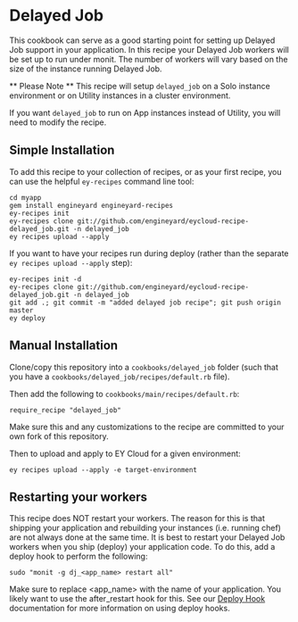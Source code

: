 # Delayed Job

This cookbook can serve as a good starting point for setting up Delayed Job support in your application. 
In this recipe your Delayed Job workers will be set up to run under monit. The number of workers will
vary based on the size of the instance running Delayed Job.

** Please Note ** This recipe will setup `delayed_job` on a Solo instance environment or on Utility instances in a cluster environment. 

If you want `delayed_job` to run on App instances instead of Utility, you will need to modify the recipe.

## Simple Installation

To add this recipe to your collection of recipes, or as your first recipe, you can use the helpful `ey-recipes` command line tool:

    cd myapp
    gem install engineyard engineyard-recipes
    ey-recipes init
    ey-recipes clone git://github.com/engineyard/eycloud-recipe-delayed_job.git -n delayed_job
    ey recipes upload --apply

If you want to have your recipes run during deploy (rather than the separate `ey recipes upload --apply` step):

    ey-recipes init -d
    ey-recipes clone git://github.com/engineyard/eycloud-recipe-delayed_job.git -n delayed_job
    git add .; git commit -m "added delayed job recipe"; git push origin master
    ey deploy

## Manual Installation

Clone/copy this repository into a `cookbooks/delayed_job` folder (such that you have a `cookbooks/delayed_job/recipes/default.rb` file).

Then add the following to `cookbooks/main/recipes/default.rb`:

    require_recipe "delayed_job"
    
Make sure this and any customizations to the recipe are committed to your own fork of this 
repository.

Then to upload and apply to EY Cloud for a given environment:

    ey recipes upload --apply -e target-environment

## Restarting your workers

This recipe does NOT restart your workers. The reason for this is that shipping your application and
rebuilding your instances (i.e. running chef) are not always done at the same time. It is best to 
restart your Delayed Job workers when you ship (deploy) your application code. To do this, add a
deploy hook to perform the following:

    sudo "monit -g dj_<app_name> restart all"
    
Make sure to replace <app_name> with the name of your application. You likely want to use the
after_restart hook for this. See our [Deploy Hook](http://docs.engineyard.com/appcloud/howtos/deployment/use-deploy-hooks-with-engine-yard-appcloud) documentation
for more information on using deploy hooks.

